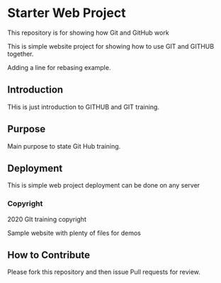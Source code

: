 # Starter Web Project

This repository is for showing how Git and GitHub work

This is simple website project for showing how to use GIT and GITHUB together.

Adding a line for rebasing example.

## Introduction
THis is just introduction to GITHUB and GIT training.

## Purpose
Main purpose to state Git Hub training.

## Deployment
This is simple web project deployment can be done on any server


### Copyright
2020 GIt training copyright

Sample website with plenty of files for demos

## How to Contribute

Please fork this repository and then issue Pull requests for review.